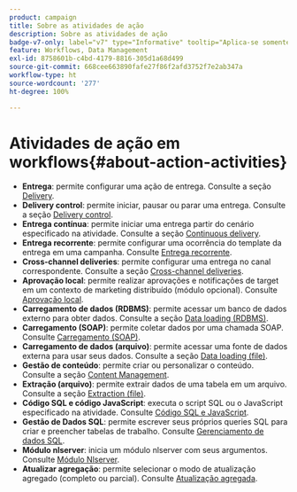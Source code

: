```yaml
---
product: campaign
title: Sobre as atividades de ação
description: Sobre as atividades de ação
badge-v7-only: label="v7" type="Informative" tooltip="Aplica-se somente ao Campaign Classic v7"
feature: Workflows, Data Management
exl-id: 8758601b-c4bd-4179-8816-305d1a68d499
source-git-commit: 668cee663890fafe27f86f2afd3752f7e2ab347a
workflow-type: ht
source-wordcount: '277'
ht-degree: 100%

---
```


# Atividades de ação em workflows{#about-action-activities}



* **Entrega**: permite configurar uma ação de entrega. Consulte a seção [Delivery](delivery.md).
* **Delivery control**: permite iniciar, pausar ou parar uma entrega. Consulte a seção [Delivery control](delivery-control.md).
* **Entrega contínua**: permite iniciar uma entrega partir do cenário especificado na atividade. Consulte a seção [Continuous delivery](continuous-delivery.md).
* **Entrega recorrente**: permite configurar uma ocorrência do template da entrega em uma campanha. Consulte [Entrega recorrente](recurring-delivery.md).
* **Cross-channel deliveries**: permite configurar uma entrega no canal correspondente. Consulte a seção [Cross-channel deliveries](cross-channel-deliveries.md).
* **Aprovação local**: permite realizar aprovações e notificações de target em um contexto de marketing distribuído (módulo opcional). Consulte [Aprovação local](local-approval.md).
* **Carregamento de dados (RDBMS)**: permite acessar um banco de dados externo para obter dados. Consulte a seção [Data loading (RDBMS)](data-loading-rdbms.md).
* **Carregamento (SOAP)**: permite coletar dados por uma chamada SOAP. Consulte [Carregamento (SOAP)](loading-soap.md).
* **Carregamento de dados (arquivo)**: permite acessar uma fonte de dados externa para usar seus dados. Consulte a seção [Data loading (file)](data-loading-file.md).
* **Gestão de conteúdo**: permite criar ou personalizar o conteúdo. Consulte a seção [Content Management](content-management.md).
* **Extração (arquivo)**: permite extrair dados de uma tabela em um arquivo. Consulte a seção [Extraction (file)](extraction-file.md).
* **Código SQL e código JavaScript**: executa o script SQL ou o JavaScript especificado na atividade. Consulte [Código SQL e JavaScript](sql-code-and-javascript-code.md).
* **Gestão de Dados SQL**: permite escrever seus próprios queries SQL para criar e preencher tabelas de trabalho. Consulte [Gerenciamento de dados SQL](sql-data-management.md).
* **Módulo nlserver**: inicia um módulo nlserver com seus argumentos. Consulte [Módulo Nlserver](nlserver-module.md).
* **Atualizar agregação**: permite selecionar o modo de atualização agregado (completo ou parcial). Consulte [Atualização agregada](update-aggregate.md).

